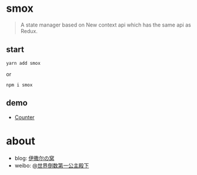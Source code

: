 # smox
>A state manager based on New context api which has the same api as Redux.

## start

```shell
yarn add smox
```
or
```shell
npm i smox
```

## demo
* [Counter](https://github.com/132yse/smox-counter)

# about
* blog: [伊撒尔の窝](http://www.yisaer.com)
* weibo: [@世界倒数第一公主殿下](http://weibo.com/oreshura)
